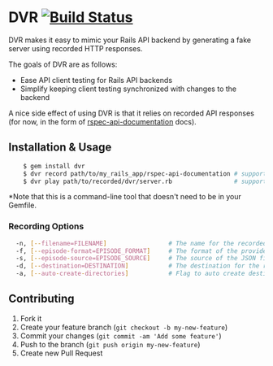 # DVR [![Build Status](https://travis-ci.org/kconarro14/dvr.png?branch=master)](https://travis-ci.org/kconarro14/dvr)

DVR makes it easy to mimic your Rails API backend by generating a fake server using recorded HTTP responses.

The goals of DVR are as follows:

* Ease API client testing for Rails API backends
* Simplify keeping client testing synchronized with changes to the backend

A nice side effect of using DVR is that it relies on recorded API responses (for now, in the form of [rspec-api-documentation](https://github.com/zipmark/rspec_api_documentation) docs).

## Installation & Usage
``` bash
    $ gem install dvr
    $ dvr record path/to/my_rails_app/rspec-api-documentation # supports relative path
    $ dvr play path/to/recorded/dvr/server.rb                 # supports relative path
```
*Note that this is a command-line tool that doesn't need to be in your Gemfile.

### Recording Options
``` bash
  -n, [--filename=FILENAME]                 # The name for the recorded server file. Defaults to dvr_server.rb
  -f, [--episode-format=EPISODE_FORMAT]     # The format of the provided files. Defaults to rspec-api-documentation
  -s, [--episode-source=EPISODE_SOURCE]     # The source of the JSON files. Defaults to file system
  -d, [--destination=DESTINATION]           # The destination for the recorded server file. Defaults to pwd/dvr
  -a, [--auto-create-directories]           # Flag to auto create destination directories. Defaults to true
```
## Contributing

1. Fork it
2. Create your feature branch (`git checkout -b my-new-feature`)
3. Commit your changes (`git commit -am 'Add some feature'`)
4. Push to the branch (`git push origin my-new-feature`)
5. Create new Pull Request
